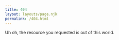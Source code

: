 ```yaml
---
title: 404
layout: layouts/page.njk
permalink: /404.html
---
```

Uh oh, the resource you requested is out of this world.

<script src="https://unpkg.com/@lottiefiles/lottie-player@latest/dist/lottie-player.js"></script>
<lottie-player src="https://assets4.lottiefiles.com/packages/lf20_GrGBqA.json"  background="transparent"  speed="1"  style="width: 90%; height: 70%;"  loop  autoplay></lottie-player>